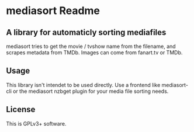 # mediasort Readme

## A library for automaticly sorting mediafiles
mediasort tries to get the movie / tvshow name from the filename, and scrapes
metadata from TMDb. Images can come from fanart.tv or TMDb.

## Usage
This library isn't intendet to be used directly. Use a frontend like
mediasort-cli or the mediasort nzbget plugin for your media file sorting needs.

## License
This is GPLv3+ software.
